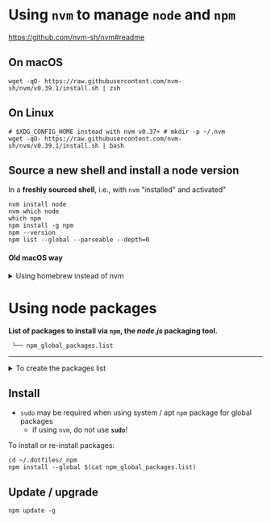 Using `nvm` to manage `node` and `npm`
======================================

https://github.com/nvm-sh/nvm#readme

On macOS
--------

```shell
wget -qO- https://raw.githubusercontent.com/nvm-sh/nvm/v0.39.1/install.sh | zsh
```

On Linux
--------

```shell
# $XDG_CONFIG_HOME instead with nvm v0.37+ # mkdir -p ~/.nvm
wget -qO- https://raw.githubusercontent.com/nvm-sh/nvm/v0.39.1/install.sh | bash
```

Source a new shell and install a node version
---------------------------------------------

In a **freshly sourced shell**, i.e., with `nvm` "installed" and activated"

```shell
nvm install node
nvm which node
which npm
npm install -g npm
npm --version
npm list --global --parseable --depth=0
```

#### Old macOS way

<details> <summary>Using homebrew instead of nvm</summary>

```shell
# mkdir -p ~/.nvm
# brew install nvm
# update shell startup files to source nvm and load completions in respective shells
```

</details>

Using node packages
===================

**List of packages to install via `npm`, the *node.js* packaging tool.**

```
 └── npm_global_packages.list
```

---

<details> <summary>To create the packages list</summary>

```shell
#!/bin/bash
# Save to a file npm's global packages
list="$(npm list --global --parseable --depth=0 | sed '1d')"
newlist=""
for i in $list; do
  name="${i##*/}"
  newlist+="$name "
done
echo "$newlist"
echo "$newlist" > npm_global_packages.list
```

</details>

Install
-------

-	`sudo` may be required when using system / apt `npm` package for global packages
	-	if using `nvm`, do not use **`sudo`**!

To install or re-install packages:

```shell
cd ~/.dotfiles/_npm
npm install --global $(cat npm_global_packages.list)
```

Update / upgrade
----------------

```shell
npm update -g
```
